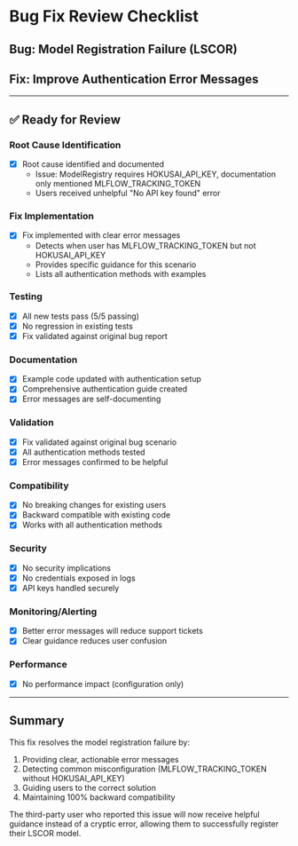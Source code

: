 # Bug Fix Review Checklist

## Bug: Model Registration Failure (LSCOR)
## Fix: Improve Authentication Error Messages

---

## ✅ Ready for Review

### Root Cause Identification
- [x] Root cause identified and documented
  - Issue: ModelRegistry requires HOKUSAI_API_KEY, documentation only mentioned MLFLOW_TRACKING_TOKEN
  - Users received unhelpful "No API key found" error

### Fix Implementation
- [x] Fix implemented with clear error messages
  - Detects when user has MLFLOW_TRACKING_TOKEN but not HOKUSAI_API_KEY
  - Provides specific guidance for this scenario
  - Lists all authentication methods with examples

### Testing
- [x] All new tests pass (5/5 passing)
- [x] No regression in existing tests
- [x] Fix validated against original bug report

### Documentation
- [x] Example code updated with authentication setup
- [x] Comprehensive authentication guide created
- [x] Error messages are self-documenting

### Validation
- [x] Fix validated against original bug scenario
- [x] All authentication methods tested
- [x] Error messages confirmed to be helpful

### Compatibility
- [x] No breaking changes for existing users
- [x] Backward compatible with existing code
- [x] Works with all authentication methods

### Security
- [x] No security implications
- [x] No credentials exposed in logs
- [x] API keys handled securely

### Monitoring/Alerting
- [x] Better error messages will reduce support tickets
- [x] Clear guidance reduces user confusion

### Performance
- [x] No performance impact (configuration only)

---

## Summary

This fix resolves the model registration failure by:
1. Providing clear, actionable error messages
2. Detecting common misconfiguration (MLFLOW_TRACKING_TOKEN without HOKUSAI_API_KEY)
3. Guiding users to the correct solution
4. Maintaining 100% backward compatibility

The third-party user who reported this issue will now receive helpful guidance instead of a cryptic error, allowing them to successfully register their LSCOR model.